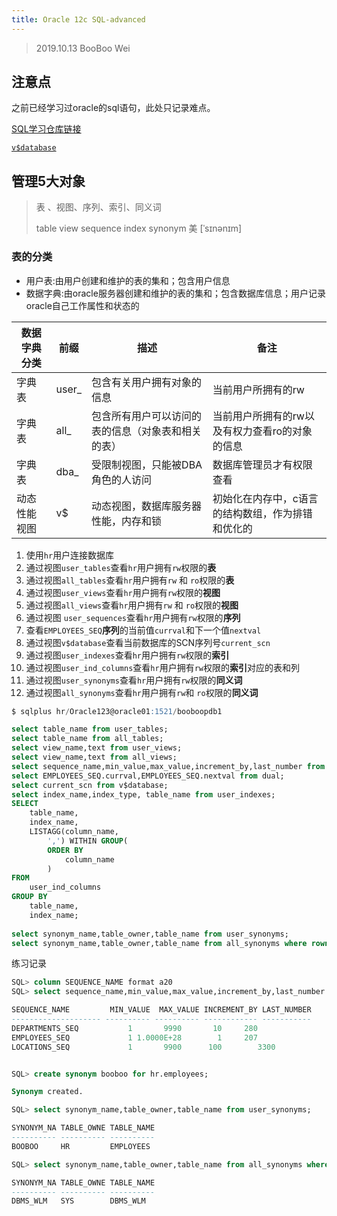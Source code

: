 ```yaml
---
title: Oracle 12c SQL-advanced
---
```



> 2019.10.13 BooBoo Wei

## 注意点

之前已经学习过oracle的sql语句，此处只记录难点。

[SQL学习仓库链接](https://github.com/BoobooWei/booboo_oracle/blob/master/B-SQL语句-08-DDL创建表和管理表.md )

[`v$database`]( https://docs.oracle.com/database/121/REFRN/GUID-C62A7B96-2DD4-4E70-A0D9-26EE4BFBE256.htm#REFRN30047 )

## 管理5大对象

> 表 、视图、序列、索引、同义词
>
> table view sequence index synonym 美 [ˈsɪnənɪm] 

### 表的分类

- 用户表:由用户创建和维护的表的集和；包含用户信息
- 数据字典:由oracle服务器创建和维护的表的集和；包含数据库信息；用户记录oracle自己工作属性和状态的

| 数据字典分类 | 前缀  | 描述                                               | 备注                                              |
| ------------ | ----- | -------------------------------------------------- | ------------------------------------------------- |
| 字典表       | user_ | 包含有关用户拥有对象的信息                         | 当前用户所拥有的rw                                |
| 字典表       | all_  | 包含所有用户可以访问的表的信息（对象表和相关的表） | 当前用户所拥有的rw以及有权力查看ro的对象的信息    |
| 字典表       | dba_  | 受限制视图，只能被DBA角色的人访问                  | 数据库管理员才有权限查看                          |
| 动态性能视图 | v$    | 动态视图，数据库服务器性能，内存和锁               | 初始化在内存中，c语言的结构数组，作为排错和优化的 |


 

1. 使用`hr`用户连接数据库
2. 通过视图`user_tables`查看`hr`用户拥有`rw`权限的**表**
3. 通过视图`all_tables`查看`hr`用户拥有`rw` 和 `ro`权限的**表**
4. 通过视图`user_views`查看`hr`用户拥有`rw`权限的**视图**
5. 通过视图`all_views`查看`hr`用户拥有`rw` 和 `ro`权限的**视图**
6. 通过视图 `user_sequences`查看`hr`用户拥有`rw`权限的**序列**
7. 查看`EMPLOYEES_SEQ`**序列**的当前值`currval`和下一个值`nextval`
8. 通过视图`v$database`查看当前数据库的SCN序列号`current_scn` 
9. 通过视图`user_indexes`查看`hr`用户拥有`rw`权限的**索引**
10. 通过视图`user_ind_columns`查看`hr`用户拥有`rw`权限的**索引**对应的表和列
11. 通过视图`user_synonyms`查看`hr`用户拥有`rw`权限的**同义词**
12. 通过视图`all_synonyms`查看`hr`用户拥有`rw`和 `ro`权限的**同义词**

```sql
$ sqlplus hr/Oracle123@oracle01:1521/booboopdb1

select table_name from user_tables;
select table_name from all_tables;
select view_name,text from user_views;
select view_name,text from all_views;
select sequence_name,min_value,max_value,increment_by,last_number from user_sequences;
select EMPLOYEES_SEQ.currval,EMPLOYEES_SEQ.nextval from dual;
select current_scn from v$database;
select index_name,index_type, table_name from user_indexes;
SELECT
    table_name,
    index_name,
    LISTAGG(column_name,
        ',') WITHIN GROUP(
        ORDER BY
            column_name
        )
FROM
    user_ind_columns
GROUP BY
    table_name,
    index_name;
    
select synonym_name,table_owner,table_name from user_synonyms;
select synonym_name,table_owner,table_name from all_synonyms where rownum < 5;
```

练习记录

```sql
SQL> column SEQUENCE_NAME format a20
SQL> select sequence_name,min_value,max_value,increment_by,last_number from user_sequences;

SEQUENCE_NAME	      MIN_VALUE  MAX_VALUE INCREMENT_BY LAST_NUMBER
-------------------- ---------- ---------- ------------ -----------
DEPARTMENTS_SEQ 	      1       9990	     10 	280
EMPLOYEES_SEQ		      1 1.0000E+28	      1 	207
LOCATIONS_SEQ		      1       9900	    100        3300


SQL> create synonym booboo for hr.employees;

Synonym created.

SQL> select synonym_name,table_owner,table_name from user_synonyms;

SYNONYM_NA TABLE_OWNE TABLE_NAME
---------- ---------- ----------
BOOBOO	   HR	      EMPLOYEES

SQL> select synonym_name,table_owner,table_name from all_synonyms where rownum < 2;

SYNONYM_NA TABLE_OWNE TABLE_NAME
---------- ---------- ----------
DBMS_WLM   SYS	      DBMS_WLM

```

